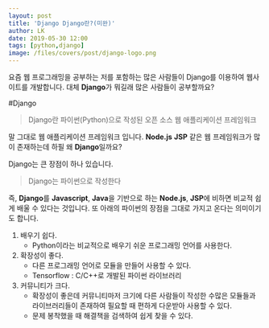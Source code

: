 ```yaml
---
layout: post
title: 'Django Django란?(미완)'
author: LK
date: 2019-05-30 12:00
tags: [python,django]
image: /files/covers/post/django-logo.png
---
```


요즘 웹 프로그래밍을 공부하는 저를 포함하는 많은 사람들이 Django를 이용하여 웹사이트를 개발합니다.
대체 **Django**가 뭐길래 많은 사람들이 공부할까요?

#Django
> Django란 파이썬(Python)으로 작성된 오픈 소스 웹 애플리케이션 프레임워크

말 그대로 웹 애플리케이션 프레임워크 입니다.
**Node.js** **JSP** 같은 웹 프레임워크가 많이 존재하는데 하필 왜 **Django**일까요?

Django는 큰 장점이 하나 있습니다.
> Django는 파이썬으로 작성한다

즉, **Django**를 **Javascript**, **Java**을 기반으로 하는 **Node.js**, **JSP**에 비하면 비교적 쉽게 배울 수 있다는 것입니다.
또 아래의 파이썬의 장점을 그대로 가지고 온다는 의미이기도 합니다.
1. 배우기 쉽다.
   - Python이라는 비교적으로 배우기 쉬운 프로그래밍 언어를 사용한다.
2. 확장성이 좋다.
   - 다른 프로그래밍 언어로 모듈을 만들어 사용할 수 있다.
   - Tensorflow : C/C++로 개발된 파이썬 라이브러리
3. 커뮤니티가 크다.
   - 확장성이 좋은데 커뮤니티마저 크기에 다른 사람들이 작성한 수많은 모듈들과 라이브러리들이 존재하여 필요할 때 편하게 다운받아 사용할 수 있다.
   - 문제 봉착했을 때 해결책을 검색하여 쉽게 찾을 수 있다.
